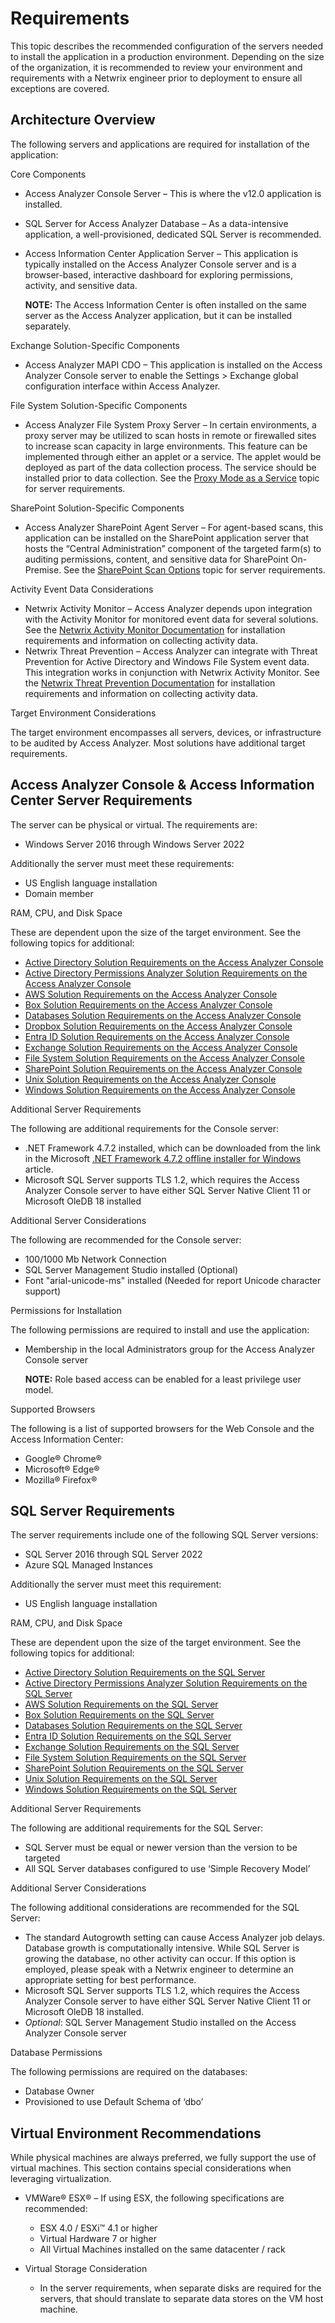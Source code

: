 # Requirements

This topic describes the recommended configuration of the servers needed to install the application
in a production environment. Depending on the size of the organization, it is recommended to review
your environment and requirements with a Netwrix engineer prior to deployment to ensure all
exceptions are covered.

## Architecture Overview

The following servers and applications are required for installation of the application:

Core Components

- Access Analyzer Console Server – This is where the v12.0 application is installed.
- SQL Server for Access Analyzer Database – As a data-intensive application, a well-provisioned,
  dedicated SQL Server is recommended.
- Access Information Center Application Server – This application is typically installed on the
  Access Analyzer Console server and is a browser-based, interactive dashboard for exploring
  permissions, activity, and sensitive data.

  **NOTE:** The Access Information Center is often installed on the same server as the Access
  Analyzer application, but it can be installed separately.

Exchange Solution-Specific Components

- Access Analyzer MAPI CDO – This application is installed on the Access Analyzer Console server to
  enable the Settings > Exchange global configuration interface within Access Analyzer.

File System Solution-Specific Components

- Access Analyzer File System Proxy Server – In certain environments, a proxy server may be utilized
  to scan hosts in remote or firewalled sites to increase scan capacity in large environments. This
  feature can be implemented through either an applet or a service. The applet would be deployed as
  part of the data collection process. The service should be installed prior to data collection. See
  the [Proxy Mode as a Service](/docs/accessanalyzer/12.0/getting-started/requirements/solutions/filesystem/scanoptions.md#proxy-mode-as-a-service) topic
  for server requirements.

SharePoint Solution-Specific Components

- Access Analyzer SharePoint Agent Server – For agent-based scans, this application can be installed
  on the SharePoint application server that hosts the “Central Administration” component of the
  targeted farm(s) to auditing permissions, content, and sensitive data for SharePoint On-Premise.
  See the [SharePoint Scan Options](/docs/accessanalyzer/12.0/getting-started/requirements/solutions/sharepoint/scanoptions.md) topic for server
  requirements.

Activity Event Data Considerations

- Netwrix Activity Monitor – Access Analyzer depends upon integration with the Activity Monitor for
  monitored event data for several solutions. See the
  [Netwrix Activity Monitor Documentation](https://helpcenter.netwrix.com/category/activitymonitor)
  for installation requirements and information on collecting activity data.
- Netwrix Threat Prevention – Access Analyzer can integrate with Threat Prevention for Active
  Directory and Windows File System event data. This integration works in conjunction with Netwrix
  Activity Monitor. See the
  [Netwrix Threat Prevention Documentation](https://helpcenter.netwrix.com/category/threatprevention)
  for installation requirements and information on collecting activity data.

Target Environment Considerations

The target environment encompasses all servers, devices, or infrastructure to be audited by Access
Analyzer. Most solutions have additional target requirements.

## Access Analyzer Console & Access Information Center Server Requirements

The server can be physical or virtual. The requirements are:

- Windows Server 2016 through Windows Server 2022

Additionally the server must meet these requirements:

- US English language installation
- Domain member

RAM, CPU, and Disk Space

These are dependent upon the size of the target environment. See the following topics for
additional:

- [Active Directory Solution Requirements on the Access Analyzer Console](/docs/accessanalyzer/12.0/getting-started/requirements/solutions/activedirectory.md#active-directory-solution-requirements-on-the-access-analyzer-console)
- [Active Directory Permissions Analyzer Solution Requirements on the Access Analyzer Console](/docs/accessanalyzer/12.0/getting-started/requirements/solutions/activedirectorypermissionsanalyzer.md#active-directory-permissions-analyzer-solution-requirements-on-the-access-analyzer-console)
- [AWS Solution Requirements on the Access Analyzer Console](/docs/accessanalyzer/12.0/getting-started/requirements/solutions/aws.md#aws-solution-requirements-on-the-access-analyzer-console)
- [Box Solution Requirements on the Access Analyzer Console](/docs/accessanalyzer/12.0/getting-started/requirements/solutions/box.md#box-solution-requirements-on-the-access-analyzer-console)
- [Databases Solution Requirements on the Access Analyzer Console](/docs/accessanalyzer/12.0/getting-started/requirements/solutions/databases.md#databases-solution-requirements-on-the-access-analyzer-console)
- [Dropbox Solution Requirements on the Access Analyzer Console](/docs/accessanalyzer/12.0/getting-started/requirements/solutions/dropbox.md#dropbox-solution-requirements-on-the-access-analyzer-console)
- [Entra ID Solution Requirements on the Access Analyzer Console](/docs/accessanalyzer/12.0/getting-started/requirements/solutions/entraid.md#entra-idsolution-requirements-on-the-access-analyzer-console)
- [Exchange Solution Requirements on the Access Analyzer Console](/docs/accessanalyzer/12.0/getting-started/requirements/solutions/exchange.md#exchange-solution-requirements-on-the-access-analyzer-console)
- [File System Solution Requirements on the Access Analyzer Console ](/docs/accessanalyzer/12.0/getting-started/requirements/solutions/filesystem.md#file-system-solution-requirements-on-the-access-analyzer-console)
- [SharePoint Solution Requirements on the Access Analyzer Console](/docs/accessanalyzer/12.0/getting-started/requirements/solutions/sharepoint.md#sharepoint-solution-requirements-on-the-access-analyzer-console)
- [Unix Solution Requirements on the Access Analyzer Console](/docs/accessanalyzer/12.0/getting-started/requirements/solutions/unix.md#unix-solution-requirements-on-the-access-analyzer-console)
- [Windows Solution Requirements on the Access Analyzer Console](/docs/accessanalyzer/12.0/getting-started/requirements/solutions/windows.md#windows-solution-requirements-on-the-access-analyzer-console)

Additional Server Requirements

The following are additional requirements for the Console server:

- .NET Framework 4.7.2 installed, which can be downloaded from the link in the Microsoft
  [.NET Framework 4.7.2 offline installer for Windows](https://support.microsoft.com/en-us/topic/microsoft-net-framework-4-7-2-offline-installer-for-windows-05a72734-2127-a15d-50cf-daf56d5faec2)
  article.
- Microsoft SQL Server supports TLS 1.2, which requires the Access Analyzer Console server to have
  either SQL Server Native Client 11 or Microsoft OleDB 18 installed

Additional Server Considerations

The following are recommended for the Console server:

- 100/1000 Mb Network Connection
- SQL Server Management Studio installed (Optional)
- Font "arial-unicode-ms" installed (Needed for report Unicode character support)

Permissions for Installation

The following permissions are required to install and use the application:

- Membership in the local Administrators group for the Access Analyzer Console server

  **NOTE:** Role based access can be enabled for a least privilege user model.

Supported Browsers

The following is a list of supported browsers for the Web Console and the Access Information Center:

- Google® Chrome®
- Microsoft® Edge®
- Mozilla® Firefox®

## SQL Server Requirements

The server requirements include one of the following SQL Server versions:

- SQL Server 2016 through SQL Server 2022
- Azure SQL Managed Instances

Additionally the server must meet this requirement:

- US English language installation

RAM, CPU, and Disk Space

These are dependent upon the size of the target environment. See the following topics for
additional:

- [Active Directory Solution Requirements on the SQL Server](/docs/accessanalyzer/12.0/getting-started/requirements/solutions/activedirectory.md#active-directory-solution-requirements-on-the-sql-server)
- [Active Directory Permissions Analyzer Solution Requirements on the SQL Server](/docs/accessanalyzer/12.0/getting-started/requirements/solutions/activedirectorypermissionsanalyzer.md#active-directory-permissions-analyzer-solution-requirements-on-the-sql-server)
- [AWS Solution Requirements on the SQL Server](/docs/accessanalyzer/12.0/getting-started/requirements/solutions/aws.md#aws-solution-requirements-on-the-sql-server)
- [Box Solution Requirements on the SQL Server](/docs/accessanalyzer/12.0/getting-started/requirements/solutions/box.md#box-solution-requirements-on-the-sql-server)
- [Databases Solution Requirements on the SQL Server](/docs/accessanalyzer/12.0/getting-started/requirements/solutions/databases.md#databases-solution-requirements-on-the-sql-server)
- [Entra ID Solution Requirements on the SQL Server](/docs/accessanalyzer/12.0/getting-started/requirements/solutions/entraid.md#entra-id-solution-requirements-on-the-sql-server)
- [Exchange Solution Requirements on the SQL Server](/docs/accessanalyzer/12.0/getting-started/requirements/solutions/exchange.md#exchange-solution-requirements-on-the-sql-server)
- [File System Solution Requirements on the SQL Server](/docs/accessanalyzer/12.0/getting-started/requirements/solutions/filesystem.md#file-system-solution-requirements-on-the-sql-server)
- [SharePoint Solution Requirements on the SQL Server](/docs/accessanalyzer/12.0/getting-started/requirements/solutions/sharepoint.md#sharepoint-solution-requirements-on-the-sql-server)
- [Unix Solution Requirements on the SQL Server](/docs/accessanalyzer/12.0/getting-started/requirements/solutions/unix.md#unix-solution-requirements-on-the-sql-server)
- [Windows Solution Requirements on the SQL Server](/docs/accessanalyzer/12.0/getting-started/requirements/solutions/windows.md#windows-solution-requirements-on-the-sql-server)

Additional Server Requirements

The following are additional requirements for the SQL Server:

- SQL Server must be equal or newer version than the version to be targeted
- All SQL Server databases configured to use ‘Simple Recovery Model’

Additional Server Considerations

The following additional considerations are recommended for the SQL Server:

- The standard Autogrowth setting can cause Access Analyzer job delays. Database growth is
  computationally intensive. While SQL Server is growing the database, no other activity can occur.
  If this option is employed, please speak with a Netwrix engineer to determine an appropriate
  setting for best performance.
- Microsoft SQL Server supports TLS 1.2, which requires the Access Analyzer Console server to have
  either SQL Server Native Client 11 or Microsoft OleDB 18 installed.
- _Optional_: SQL Server Management Studio installed on the Access Analyzer Console server

Database Permissions

The following permissions are required on the databases:

- Database Owner
- Provisioned to use Default Schema of ‘dbo’

## Virtual Environment Recommendations

While physical machines are always preferred, we fully support the use of virtual machines. This
section contains special considerations when leveraging virtualization.

- VMWare® ESX® – If using ESX, the following specifications are recommended:

  - ESX 4.0 / ESXi™ 4.1 or higher
  - Virtual Hardware 7 or higher
  - All Virtual Machines installed on the same datacenter / rack

- Virtual Storage Consideration

  - In the server requirements, when separate disks are required for the servers, that should
    translate to separate data stores on the VM host machine.
